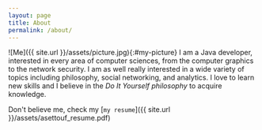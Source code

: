 ```yaml
---
layout: page
title: About
permalink: /about/
---
```

![Me]({{ site.url }}/assets/picture.jpg){:#my-picture}
I am a Java developer, interested in every area of computer sciences,
from the computer graphics to the network security. I am as well really interested
in a wide variety of topics including philosophy, social networking, and analytics.
I love to learn new skills and I believe in the *Do It Yourself philosophy* to acquire knowledge.

Don't believe me, check my [`my resume`]({{ site.url }}/assets/asettouf_resume.pdf)

